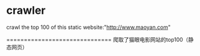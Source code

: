 # crawler
crawl the top 100 of this static website:"http://www.maoyan.com"


==============================
爬取了猫眼电影网站的top100（静态网页）
